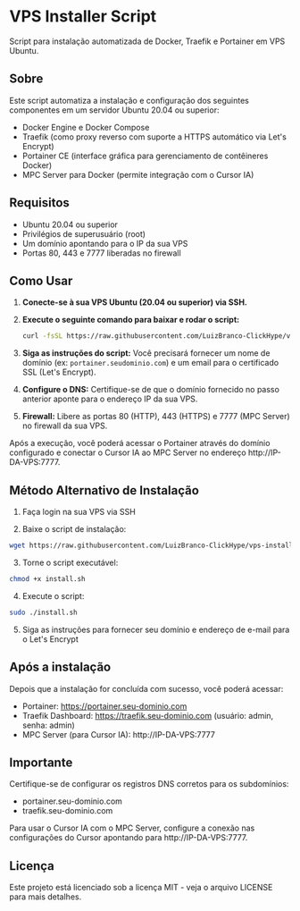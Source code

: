# VPS Installer Script

Script para instalação automatizada de Docker, Traefik e Portainer em VPS Ubuntu.

## Sobre

Este script automatiza a instalação e configuração dos seguintes componentes em um servidor Ubuntu 20.04 ou superior:

- Docker Engine e Docker Compose
- Traefik (como proxy reverso com suporte a HTTPS automático via Let's Encrypt)
- Portainer CE (interface gráfica para gerenciamento de contêineres Docker)
- MPC Server para Docker (permite integração com o Cursor IA)

## Requisitos

- Ubuntu 20.04 ou superior
- Privilégios de superusuário (root)
- Um domínio apontando para o IP da sua VPS
- Portas 80, 443 e 7777 liberadas no firewall

## Como Usar

1. **Conecte-se à sua VPS Ubuntu (20.04 ou superior) via SSH.**
2. **Execute o seguinte comando para baixar e rodar o script:**

   ```bash
   curl -fsSL https://raw.githubusercontent.com/LuizBranco-ClickHype/vps-installer-script/main/install.sh | sudo bash
   ```
3. **Siga as instruções do script:** Você precisará fornecer um nome de domínio (ex: `portainer.seudominio.com`) e um email para o certificado SSL (Let's Encrypt).
4. **Configure o DNS:** Certifique-se de que o domínio fornecido no passo anterior aponte para o endereço IP da sua VPS.
5. **Firewall:** Libere as portas 80 (HTTP), 443 (HTTPS) e 7777 (MPC Server) no firewall da sua VPS.

Após a execução, você poderá acessar o Portainer através do domínio configurado e conectar o Cursor IA ao MPC Server no endereço http://IP-DA-VPS:7777.

## Método Alternativo de Instalação

1. Faça login na sua VPS via SSH

2. Baixe o script de instalação:
```bash
wget https://raw.githubusercontent.com/LuizBranco-ClickHype/vps-installer-script/main/install.sh
```

3. Torne o script executável:
```bash
chmod +x install.sh
```

4. Execute o script:
```bash
sudo ./install.sh
```

5. Siga as instruções para fornecer seu domínio e endereço de e-mail para o Let's Encrypt

## Após a instalação

Depois que a instalação for concluída com sucesso, você poderá acessar:

- Portainer: https://portainer.seu-dominio.com
- Traefik Dashboard: https://traefik.seu-dominio.com (usuário: admin, senha: admin)
- MPC Server (para Cursor IA): http://IP-DA-VPS:7777

## Importante

Certifique-se de configurar os registros DNS corretos para os subdomínios:
- portainer.seu-dominio.com
- traefik.seu-dominio.com

Para usar o Cursor IA com o MPC Server, configure a conexão nas configurações do Cursor apontando para http://IP-DA-VPS:7777.

## Licença

Este projeto está licenciado sob a licença MIT - veja o arquivo LICENSE para mais detalhes.